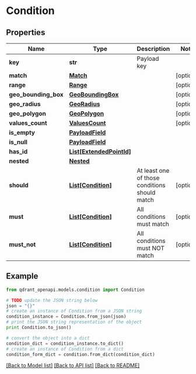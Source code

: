 # Condition


## Properties
Name | Type | Description | Notes
------------ | ------------- | ------------- | -------------
**key** | **str** | Payload key | 
**match** | [**Match**](Match.md) |  | [optional] 
**range** | [**Range**](Range.md) |  | [optional] 
**geo_bounding_box** | [**GeoBoundingBox**](GeoBoundingBox.md) |  | [optional] 
**geo_radius** | [**GeoRadius**](GeoRadius.md) |  | [optional] 
**geo_polygon** | [**GeoPolygon**](GeoPolygon.md) |  | [optional] 
**values_count** | [**ValuesCount**](ValuesCount.md) |  | [optional] 
**is_empty** | [**PayloadField**](PayloadField.md) |  | 
**is_null** | [**PayloadField**](PayloadField.md) |  | 
**has_id** | [**List[ExtendedPointId]**](ExtendedPointId.md) |  | 
**nested** | [**Nested**](Nested.md) |  | 
**should** | [**List[Condition]**](Condition.md) | At least one of those conditions should match | [optional] 
**must** | [**List[Condition]**](Condition.md) | All conditions must match | [optional] 
**must_not** | [**List[Condition]**](Condition.md) | All conditions must NOT match | [optional] 

## Example

```python
from qdrant_openapi.models.condition import Condition

# TODO update the JSON string below
json = "{}"
# create an instance of Condition from a JSON string
condition_instance = Condition.from_json(json)
# print the JSON string representation of the object
print Condition.to_json()

# convert the object into a dict
condition_dict = condition_instance.to_dict()
# create an instance of Condition from a dict
condition_form_dict = condition.from_dict(condition_dict)
```
[[Back to Model list]](../README.md#documentation-for-models) [[Back to API list]](../README.md#documentation-for-api-endpoints) [[Back to README]](../README.md)


